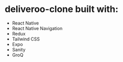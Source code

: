# deliveroo-clone built with:

- React Native
- React Native Navigation
- Redux
- Tailwind CSS
- Expo
- Sanity
- GroQ
